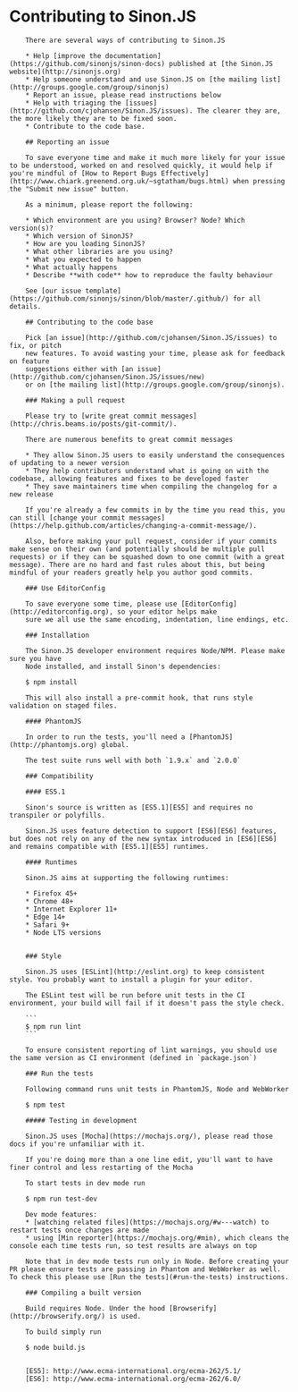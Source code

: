 # Contributing to Sinon.JS

        There are several ways of contributing to Sinon.JS

        * Help [improve the documentation](https://github.com/sinonjs/sinon-docs) published at [the Sinon.JS website](http://sinonjs.org)
        * Help someone understand and use Sinon.JS on [the mailing list](http://groups.google.com/group/sinonjs)
        * Report an issue, please read instructions below
        * Help with triaging the [issues](http://github.com/cjohansen/Sinon.JS/issues). The clearer they are, the more likely they are to be fixed soon.
        * Contribute to the code base.

        ## Reporting an issue

        To save everyone time and make it much more likely for your issue to be understood, worked on and resolved quickly, it would help if you're mindful of [How to Report Bugs Effectively](http://www.chiark.greenend.org.uk/~sgtatham/bugs.html) when pressing the "Submit new issue" button.

        As a minimum, please report the following:

        * Which environment are you using? Browser? Node? Which version(s)?
        * Which version of SinonJS?
        * How are you loading SinonJS?
        * What other libraries are you using?
        * What you expected to happen
        * What actually happens
        * Describe **with code** how to reproduce the faulty behaviour

        See [our issue template](https://github.com/sinonjs/sinon/blob/master/.github/) for all details.

        ## Contributing to the code base

        Pick [an issue](http://github.com/cjohansen/Sinon.JS/issues) to fix, or pitch
        new features. To avoid wasting your time, please ask for feedback on feature
        suggestions either with [an issue](http://github.com/cjohansen/Sinon.JS/issues/new)
        or on [the mailing list](http://groups.google.com/group/sinonjs).

        ### Making a pull request

        Please try to [write great commit messages](http://chris.beams.io/posts/git-commit/).

        There are numerous benefits to great commit messages

        * They allow Sinon.JS users to easily understand the consequences of updating to a newer version
        * They help contributors understand what is going on with the codebase, allowing features and fixes to be developed faster
        * They save maintainers time when compiling the changelog for a new release

        If you're already a few commits in by the time you read this, you can still [change your commit messages](https://help.github.com/articles/changing-a-commit-message/).

        Also, before making your pull request, consider if your commits make sense on their own (and potentially should be multiple pull requests) or if they can be squashed down to one commit (with a great message). There are no hard and fast rules about this, but being mindful of your readers greatly help you author good commits.

        ### Use EditorConfig

        To save everyone some time, please use [EditorConfig](http://editorconfig.org), so your editor helps make
        sure we all use the same encoding, indentation, line endings, etc.

        ### Installation

        The Sinon.JS developer environment requires Node/NPM. Please make sure you have
        Node installed, and install Sinon's dependencies:

        $ npm install

        This will also install a pre-commit hook, that runs style validation on staged files.

        #### PhantomJS

        In order to run the tests, you'll need a [PhantomJS](http://phantomjs.org) global.

        The test suite runs well with both `1.9.x` and `2.0.0`

        ### Compatibility

        #### ES5.1

        Sinon's source is written as [ES5.1][ES5] and requires no transpiler or polyfills.

        Sinon.JS uses feature detection to support [ES6][ES6] features, but does not rely on any of the new syntax introduced in [ES6][ES6] and remains compatible with [ES5.1][ES5] runtimes.

        #### Runtimes

        Sinon.JS aims at supporting the following runtimes:

        * Firefox 45+
        * Chrome 48+
        * Internet Explorer 11+
        * Edge 14+
        * Safari 9+
        * Node LTS versions


        ### Style

        Sinon.JS uses [ESLint](http://eslint.org) to keep consistent style. You probably want to install a plugin for your editor.

        The ESLint test will be run before unit tests in the CI environment, your build will fail if it doesn't pass the style check.

        ```
        $ npm run lint
        ```

        To ensure consistent reporting of lint warnings, you should use the same version as CI environment (defined in `package.json`)

        ### Run the tests

        Following command runs unit tests in PhantomJS, Node and WebWorker

        $ npm test

        ##### Testing in development

        Sinon.JS uses [Mocha](https://mochajs.org/), please read those docs if you're unfamiliar with it.

        If you're doing more than a one line edit, you'll want to have finer control and less restarting of the Mocha

        To start tests in dev mode run

        $ npm run test-dev

        Dev mode features:
        * [watching related files](https://mochajs.org/#w---watch) to restart tests once changes are made
        * using [Min reporter](https://mochajs.org/#min), which cleans the console each time tests run, so test results are always on top

        Note that in dev mode tests run only in Node. Before creating your PR please ensure tests are passing in Phantom and WebWorker as well. To check this please use [Run the tests](#run-the-tests) instructions.

        ### Compiling a built version

        Build requires Node. Under the hood [Browserify](http://browserify.org/) is used.

        To build simply run

        $ node build.js


        [ES5]: http://www.ecma-international.org/ecma-262/5.1/
        [ES6]: http://www.ecma-international.org/ecma-262/6.0/
